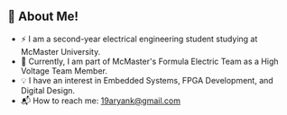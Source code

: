## 👋 About Me!

- ⚡ I am a second-year electrical engineering student studying at McMaster University.
- 🚗 Currently, I am part of McMaster's Formula Electric Team as a High Voltage Team Member.
- 💡 I have an interest in Embedded Systems, FPGA Development, and Digital Design.
- 📬 How to reach me: [19aryank@gmail.com](mailto:19aryank@gmail.com)
